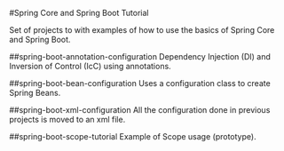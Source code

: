 #Spring Core and Spring Boot Tutorial

Set of projects to with examples of how to use the basics of Spring Core and Spring Boot.

##spring-boot-annotation-configuration
Dependency Injection (DI) and Inversion of Control (IcC) using annotations.

##spring-boot-bean-configuration
Uses a configuration class to create Spring Beans.

##spring-boot-xml-configuration
All the configuration done in previous projects is moved to an xml file.

##spring-boot-scope-tutorial
Example of Scope usage (prototype).